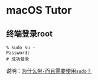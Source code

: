 # macOS Tutor

## 终端登录root


```shell
% sudo su -
Password:
# 成功登录
```

说明：[为什么带`-`而且需要使用`sudo`？](https://unix.stackexchange.com/questions/384700/what-is-the-difference-between-su-username-and-sudo-su-username)

